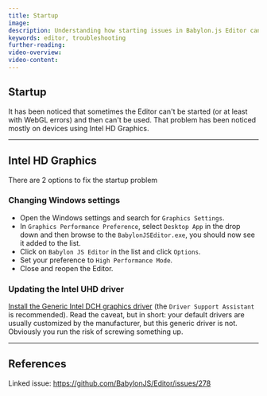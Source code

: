 ```yaml
---
title: Startup
image: 
description: Understanding how starting issues in Babylon.js Editor can be fixed
keywords: editor, troubleshooting
further-reading:
video-overview:
video-content:
---
```


## Startup

It has been noticed that sometimes the Editor can't be started (or at least with WebGL errors) and then can't be
used. That problem has been noticed mostly on devices using Intel HD Graphics.

---

## Intel HD Graphics
There are 2 options to fix the startup problem

### Changing Windows settings
- Open the Windows settings and search for `Graphics Settings`.
- In `Graphics Performance Preference`, select `Desktop App` in the drop down and then browse to the `BabylonJSEditor.exe`, you should now see it added to the list.
- Click on `Babylon JS Editor` in the list and click `Options`.
- Set your preference to `High Performance Mode`.
- Close and reopen the Editor.

### Updating the Intel UHD driver
[Install the Generic Intel DCH graphics driver](https://downloadcenter.intel.com/download/30381/Intel-Graphics-Windows-10-DCH-Drivers) (the `Driver Support Assistant` is recommended).
Read the caveat, but in short: your default drivers are usually customized by the manufacturer, but this generic driver is not. Obviously you run the risk of screwing something up.

---

## References

Linked issue: https://github.com/BabylonJS/Editor/issues/278
